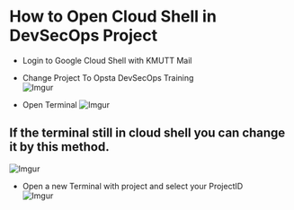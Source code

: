 # How to Open Cloud Shell in DevSecOps Project
* Login to Google Cloud Shell with KMUTT Mail

* Change Project To Opsta DevSecOps Training  
![Imgur](https://i.imgur.com/qVkkDFs.png)

* Open Terminal 
![Imgur](https://i.imgur.com/gk5EwA3.png)

## If the terminal still in cloud shell you can change it by this method.  
![Imgur](https://i.imgur.com/5agQQCg.png)  

* Open a new Terminal with project and select your ProjectID  
![Imgur](https://i.imgur.com/kAqDEoh.png)
